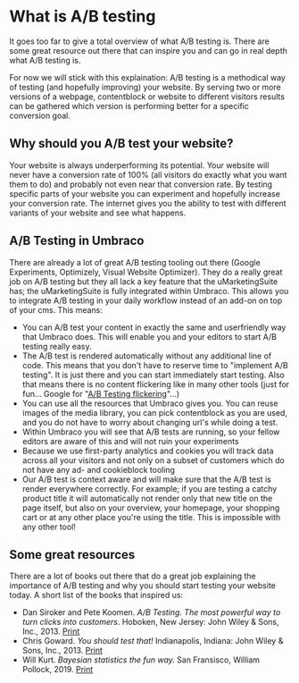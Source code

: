 # What is A/B testing

It goes too far to give a total overview of what A/B testing is. There are some great resource out there that can inspire you and can go in real depth what A/B testing is.

For now we will stick with this explaination: A/B testing is a methodical way of testing (and hopefully improving) your website. By serving two or more versions of a webpage, contentblock or website to different visitors results can be gathered which version is performing better for a specific conversion goal.

## Why should you A/B test your website?

Your website is always underperforming its potential. Your website will never have a conversion rate of 100% (all visitors do exactly what you want them to do) and probably not even near that conversion rate. By testing specific parts of your website you can experiment and hopefully increase your conversion rate. The internet gives you the ability to test with different variants of your website and see what happens.

## A/B Testing in Umbraco

There are already a lot of great A/B testing tooling out there (Google Experiments, Optimizely, Visual Website Optimizer). They do a really great job on A/B testing but they all lack a key feature that the uMarketingSuite has; the uMarketingSuite is fully integrated within Umbraco. This allows you to integrate A/B testing in your daily workflow instead of an add-on on top of your cms. This means:

- You can A/B test your content in exactly the same and userfriendly way that Umbraco does. This will enable you and your editors to start A/B testing really easy.
- The A/B test is rendered automatically without any additional line of code. This means that you don't have to reserve time to "implement A/B testing". It is just there and you can start immediately start testing. Also that means there is no content flickering like in many other tools (just for fun... Google for "[A/B Testing flickering](https://www.google.com/search?q=ab+testing+flickering)"...)
- You can use all the resources that Umbraco gives you. You can reuse images of the media library, you can pick contentblock as you are used, and you do not have to worry about changing url's while doing a test.
- Within Umbraco you will see that A/B tests are running, so your fellow editors are aware of this and will not ruin your experiments
- Because we use first-party analytics and cookies you will track data across all your visitors and not only on a subset of customers which do not have any ad- and cookieblock tooling
- Our A/B test is context aware and will make sure that the A/B test is render everywhere correctly. For example; if you are testing a catchy product title it will automatically not render only that new title on the page itself, but also on your overview, your homepage, your shopping cart or at any other place you're using the title. This is impossible with any other tool!

## Some great resources

There are a lot of books out there that do a great job explaining the importance of A/B testing and why you should start testing your website today. A short list of the books that inspired us:

- Dan Siroker and Pete Koomen. *A/B Testing. The most powerful way to turn clicks into customers*. Hoboken, New Jersey: John Wiley & Sons, Inc., 2013. [Print](https://www.amazon.com/Testing-Most-Powerful-Clicks-Customers/dp/1118792416)
- Chris Goward. *You should test that!* Indianapolis, Indiana: John Wiley & Sons, Inc., 2013. [Print](https://www.amazon.com/You-Should-Test-That-Optimization/dp/1118301307)
- Will Kurt. *Bayesian statistics the fun way.* San Fransisco, William Pollock, 2019. [Print](https://www.amazon.com/Bayesian-Statistics-Fun-Will-Kurt/dp/1593279566)